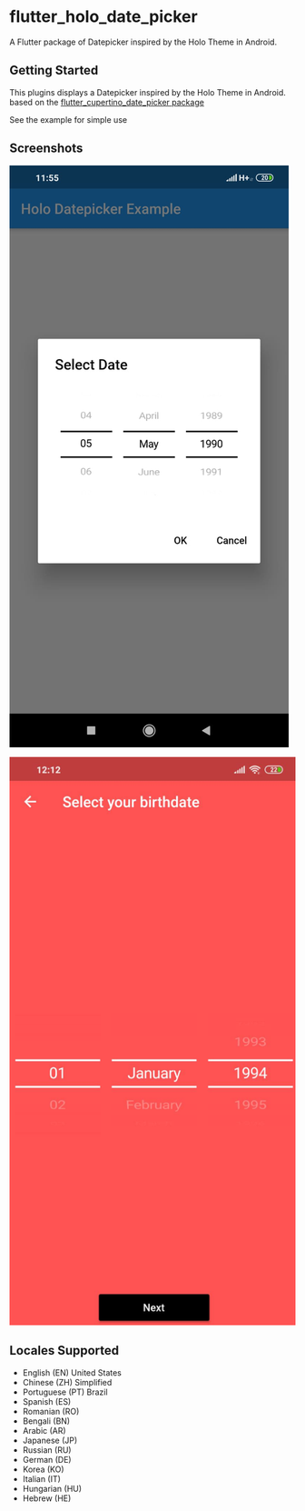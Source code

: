 # flutter_holo_date_picker

 A Flutter package of Datepicker inspired by the Holo Theme in Android.

## Getting Started

This plugins displays a Datepicker inspired by the Holo Theme in Android.
based on the [flutter_cupertino_date_picker package](https://pub.dev/packages/flutter_cupertino_date_picker)

See the example for simple use

## Screenshots
![](images/dialog_example.jpeg)

![](images/widget_example.jpeg)

## Locales Supported
- English (EN) United States
- Chinese (ZH) Simplified
- Portuguese (PT) Brazil
- Spanish (ES)
- Romanian (RO)
- Bengali (BN)
- Arabic (AR)
- Japanese (JP)
- Russian (RU)
- German (DE)
- Korea (KO)
- Italian (IT)
- Hungarian (HU)
- Hebrew (HE)

